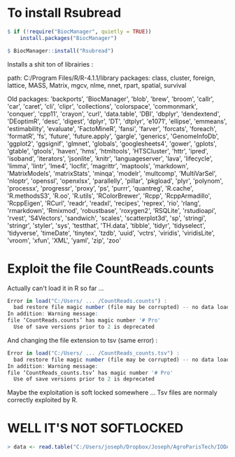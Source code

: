 # To install Rsubread

```R terminal
$ if (!require("BiocManager", quietly = TRUE))
    install.packages("BiocManager")

$ BiocManager::install("Rsubread")
```

Installs a shit ton of librairies :

path: C:/Program Files/R/R-4.1.1/library
  packages:
    class, cluster, foreign, lattice, MASS, Matrix, mgcv, nlme, nnet, rpart, spatial, survival

  Old packages: 'backports', 'BiocManager', 'blob', 'brew', 'broom', 'callr', 'car', 'caret', 'cli',
    'clipr', 'collections', 'colorspace', 'commonmark', 'conquer', 'cpp11', 'crayon', 'curl',
    'data.table', 'DBI', 'dbplyr', 'dendextend', 'DEoptimR', 'desc', 'digest', 'dplyr', 'DT', 'dtplyr',
    'e1071', 'ellipse', 'emmeans', 'estimability', 'evaluate', 'FactoMineR', 'fansi', 'farver',
    'forcats', 'foreach', 'formatR', 'fs', 'future', 'future.apply', 'gargle', 'generics',
    'GenomeInfoDb', 'ggplot2', 'ggsignif', 'glmnet', 'globals', 'googlesheets4', 'gower', 'gplots',
    'gtable', 'gtools', 'haven', 'hms', 'htmltools', 'HTSCluster', 'httr', 'ipred', 'isoband',
    'iterators', 'jsonlite', 'knitr', 'languageserver', 'lava', 'lifecycle', 'limma', 'lintr', 'lme4',
    'locfit', 'magrittr', 'maptools', 'markdown', 'MatrixModels', 'matrixStats', 'minqa', 'modelr',
    'multcomp', 'MultiVarSel', 'nloptr', 'openssl', 'openxlsx', 'parallelly', 'pillar', 'pkgload',
    'plyr', 'polynom', 'processx', 'progressr', 'proxy', 'ps', 'purrr', 'quantreg', 'R.cache',
    'R.methodsS3', 'R.oo', 'R.utils', 'RColorBrewer', 'Rcpp', 'RcppArmadillo', 'RcppEigen', 'RCurl',
    'readr', 'readxl', 'recipes', 'reprex', 'rio', 'rlang', 'rmarkdown', 'Rmixmod', 'robustbase',
    'roxygen2', 'RSQLite', 'rstudioapi', 'rvest', 'S4Vectors', 'sandwich', 'scales', 'scatterplot3d',
    'sp', 'stringi', 'stringr', 'styler', 'sys', 'testthat', 'TH.data', 'tibble', 'tidyr', 'tidyselect',
    'tidyverse', 'timeDate', 'tinytex', 'tzdb', 'uuid', 'vctrs', 'viridis', 'viridisLite', 'vroom',
    'xfun', 'XML', 'yaml', 'zip', 'zoo'

# Exploit the file CountReads.counts

Actually can't load it in R so far ...

```R terminal
Error in load("C:/Users/ ... /CountReads.counts") : 
  bad restore file magic number (file may be corrupted) -- no data loaded
In addition: Warning message:
file ‘CountReads.counts’ has magic number '# Pro'
  Use of save versions prior to 2 is deprecated 
```

And changing the file extension to tsv (same error) :

```R terminal
Error in load("C:/Users/ ... /CountReads_counts.tsv") : 
  bad restore file magic number (file may be corrupted) -- no data loaded
In addition: Warning message:
file ‘CountReads_counts.tsv’ has magic number '# Pro'
  Use of save versions prior to 2 is deprecated 
```

Maybe the exploitation is soft locked somewhere ... 
Tsv files are normaly correctly exploited by R.

# WELL IT'S NOT SOFTLOCKED

``` R
> data <- read.table("C:/Users/joseph/Dropbox/Joseph/AgroParisTech/IODAAAAA/IODAA NOTES/AMI2B/Hackathon/Hack_Gene_Diff/CountReads.counts", header = TRUE, row.names = "Geneid")
```
